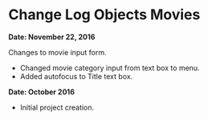 # Change Log Objects Movies

**Date: November 22, 2016**

Changes to movie input form.
* Changed movie category input from text box to menu.
* Added autofocus to Title text box.

**Date: October 2016**

* Initial project creation.
